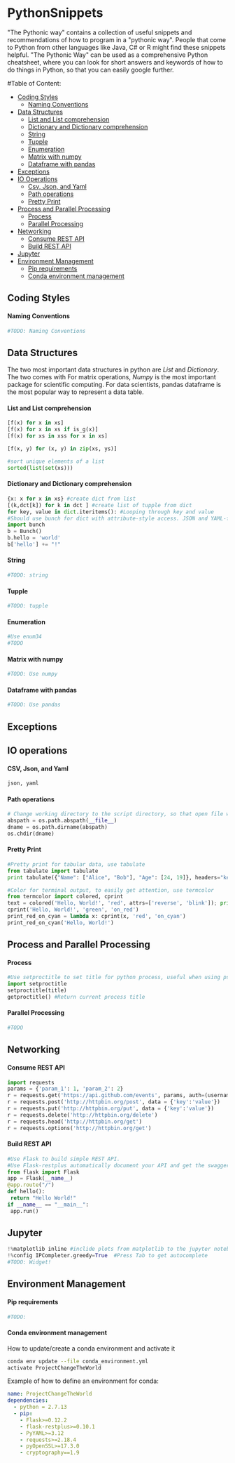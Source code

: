 # PythonSnippets
"The Pythonic way" contains a collection of useful snippets and recommendations of how to program in a "pythonic way". People that come to Python from other languages like Java, C# or R might find these snippets helpful. "The Pythonic Way" can be used as a comprehensive Python cheatsheet, where you can look for short answers and keywords of how to do things in Python, so that you can easily google further.

#Table of Content:
- [Coding Styles](#coding-styles)
  - [Naming Conventions](#naming-conventions)
- [Data Structures](#data-structures)
  - [List and List comprehension](#list-and-list-comprehension)
  - [Dictionary and Dictionary comprehension](#dictionary-and-dictionary-comprehension)
  - [String](#string)
  - [Tupple](#tupple)
  - [Enumeration](#enumeration)
  - [Matrix with numpy](#matrix-with-numpy)
  - [Dataframe with pandas](#pandas-with-pandas)
- [Exceptions](#exceptions)
- [IO Operations](#io-operations)
  - [Csv, Json, and Yaml](#csv-json-and-yaml)
  - [Path operations](#path-operations)
  - [Pretty Print](#pretty-print)
- [Process and Parallel Processing](#process-and-parallel-processing)
  - [Process](#process)
  - [Parallel Processing](#parallel-processing)
- [Networking](#Networking)
  - [Consume REST API](#consume-rest-api)
  - [Build REST API](#build-rest-api)
- [Jupyter](#jupyter)
- [Environment Management](#Environment-Management)
  - [Pip requirements](#pip-requirements)
  - [Conda environment management](#conda-environment-management)
  
## Coding Styles
#### Naming Conventions
```python
#TODO: Naming Conventions
```
## Data Structures
The two most important data structures in python are *List* and *Dictionary*. The two comes with For matrix operations, *Numpy* is the most important package for scientific computing. For data scientists, pandas dataframe is the most popular way to represent a data table. 
#### List and List comprehension
```python
[f(x) for x in xs]
[f(x) for x in xs if is_g(x)]
[f(x) for xs in xss for x in xs]

[f(x, y) for (x, y) in zip(xs, ys)]

#sort unique elements of a list
sorted(list(set(xs)))
```
#### Dictionary and Dictionary comprehension
```python
{x: x for x in xs} #create dict from list
[(k,dct[k]) for k in dct ] #create list of tupple from dict
for key, value in dict.iteritems(): #Looping through key and value
#Should use bunch for dict with attribute-style access. JSON and YAML-friendly
import bunch
b = Bunch()
b.hello = 'world'
b['hello'] += "!"
```
#### String
```python
#TODO: string
```
#### Tupple
```python
#TODO: tupple 
```
#### Enumeration
```python
#Use enum34
#TODO
```
#### Matrix with numpy
```python
#TODO: Use numpy
```
#### Dataframe with pandas
```python
#TODO: Use pandas
```
## Exceptions
## IO operations
#### CSV, Json, and Yaml
```python
json, yaml
```
#### Path operations
```python
# Change working directory to the script directory, so that open file will work with relative path
abspath = os.path.abspath(__file__)
dname = os.path.dirname(abspath)
os.chdir(dname)
```
#### Pretty Print
```python
#Pretty print for tabular data, use tabulate
from tabulate import tabulate
print tabulate({"Name": ["Alice", "Bob"], "Age": [24, 19]}, headers="keys")

#Color for terminal output, to easily get attention, use termcolor
from termcolor import colored, cprint
text = colored('Hello, World!', 'red', attrs=['reverse', 'blink']); print(text)
cprint('Hello, World!', 'green', 'on_red')
print_red_on_cyan = lambda x: cprint(x, 'red', 'on_cyan')
print_red_on_cyan('Hello, World!')
```
## Process and Parallel Processing
#### Process
```python
#Use setproctitle to set title for python process, useful when using ps to know which process to be killed.
import setproctitle
setproctitle(title)
getproctitle() #Return current process title
```
#### Parallel Processing
```python
#TODO
```
## Networking
#### Consume REST API
```python
import requests
params = {'param_1': 1, 'param_2': 2}
r = requests.get('https://api.github.com/events', params, auth=(username, password))
r = requests.post('http://httpbin.org/post', data = {'key':'value'})
r = requests.put('http://httpbin.org/put', data = {'key':'value'})
r = requests.delete('http://httpbin.org/delete')
r = requests.head('http://httpbin.org/get')
r = requests.options('http://httpbin.org/get')
```
#### Build REST API
```python
#Use Flask to build simple REST API. 
#Use Flask-restplus automatically document your API and get the swagger page for free.
from flask import Flask 
app = Flask(__name__)
@app.route("/")
def hello():
 return "Hello World!"
if __name__ == "__main__":
 app.run()
```
## Jupyter
```python
!%matplotlib inline #inclide plots from matplotlib to the jupyter notebook
!%config IPCompleter.greedy=True  #Press Tab to get autocomplete
#TODO: Widget!
```
## Environment Management
#### Pip requirements
```bash
#TODO:
```
#### Conda environment management
How to update/create a conda environment and activate it
```bash
conda env update --file conda_environment.yml
activate ProjectChangeTheWorld
```
Example of how to define an environment for conda:
```yaml
name: ProjectChangeTheWorld
dependencies:
  - python = 2.7.13
  - pip:
    - Flask>=0.12.2
    - flask-restplus>=0.10.1
    - PyYAML>=3.12
    - requests>=2.18.4
    - pyOpenSSL>=17.3.0
    - cryptography==1.9
```

